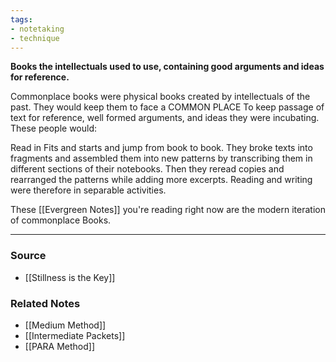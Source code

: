 ```yaml
---
tags:
- notetaking
- technique
---
```

**Books the intellectuals used to use, containing good arguments and ideas for reference.**

Commonplace books were physical books created by intellectuals of the past. They would keep them to face a COMMON PLACE To keep passage of text for reference, well formed arguments, and ideas they were incubating. These people would:

Read in Fits and starts and jump from book to book. They broke texts into fragments and assembled them into new patterns by transcribing them in different sections of their notebooks. Then they reread copies and rearranged the patterns while adding more excerpts. Reading and writing were therefore in separable activities.

These [[Evergreen Notes]] you're reading right now are the modern iteration of commonplace Books.

---

### Source
- [[Stillness is the Key]]

### Related Notes
- [[Medium Method]]
- [[Intermediate Packets]]
- [[PARA Method]]
